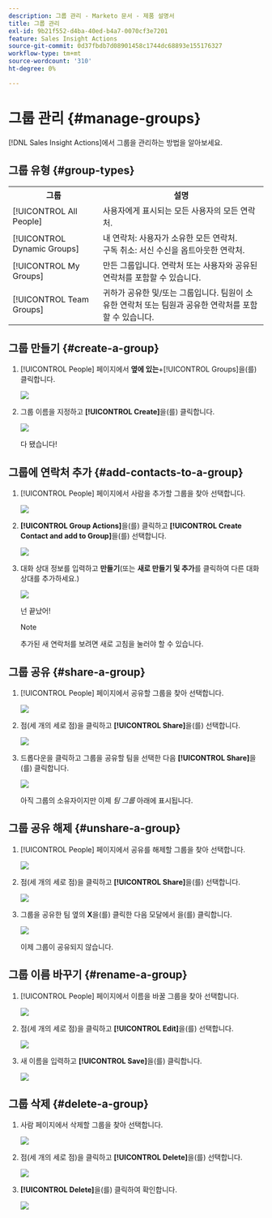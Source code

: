 ```yaml
---
description: 그룹 관리 - Marketo 문서 - 제품 설명서
title: 그룹 관리
exl-id: 9b21f552-d4ba-40ed-b4a7-0070cf3e7201
feature: Sales Insight Actions
source-git-commit: 0d37fbdb7d08901458c1744dc68893e155176327
workflow-type: tm+mt
source-wordcount: '310'
ht-degree: 0%

---
```


# 그룹 관리 {#manage-groups}

[!DNL Sales Insight Actions]에서 그룹을 관리하는 방법을 알아보세요.

## 그룹 유형 {#group-types}

<table> 
 <colgroup> 
  <col> 
  <col> 
 </colgroup> 
 <tbody> 
  <tr> 
   <th>그룹</th> 
   <th>설명</th> 
  </tr> 
  <tr> 
   <td>[!UICONTROL All People]</td> 
   <td>사용자에게 표시되는 모든 사용자의 모든 연락처.</td> 
  </tr> 
  <tr> 
   <td>[!UICONTROL Dynamic Groups]</td> 
   <td>내 연락처: 사용자가 소유한 모든 연락처.<br>구독 취소: 서신 수신을 옵트아웃한 연락처.</td> 
  </tr> 
  <tr> 
   <td>[!UICONTROL My Groups]</td> 
   <td>만든 그룹입니다. 연락처 또는 사용자와 공유된 연락처를 포함할 수 있습니다.</td> 
  </tr> 
  <tr> 
   <td>[!UICONTROL Team Groups]</td> 
   <td>귀하가 공유한 및/또는 그룹입니다. 팀원이 소유한 연락처 또는 팀원과 공유한 연락처를 포함할 수 있습니다.</td> 
  </tr> 
 </tbody> 
</table>

## 그룹 만들기 {#create-a-group}

1. [!UICONTROL People] 페이지에서 **옆에 있는**+[!UICONTROL Groups]을(를) 클릭합니다.

   ![](assets/manage-groups-1.png)

1. 그룹 이름을 지정하고 **[!UICONTROL Create]**&#x200B;을(를) 클릭합니다.

   ![](assets/manage-groups-2.png)

   다 됐습니다!

## 그룹에 연락처 추가 {#add-contacts-to-a-group}

1. [!UICONTROL People] 페이지에서 사람을 추가할 그룹을 찾아 선택합니다.

   ![](assets/manage-groups-3.png)

1. **[!UICONTROL Group Actions]**&#x200B;을(를) 클릭하고 **[!UICONTROL Create Contact and add to Group]**&#x200B;을(를) 선택합니다.

   ![](assets/manage-groups-4.png)

1. 대화 상대 정보를 입력하고 **만들기**(또는 **새로 만들기 및 추가**&#x200B;를 클릭하여 다른 대화 상대를 추가하세요.)

   ![](assets/manage-groups-5.png)

   넌 끝났어!

   >[!NOTE]
   >
   >추가된 새 연락처를 보려면 새로 고침을 눌러야 할 수 있습니다.

## 그룹 공유 {#share-a-group}

1. [!UICONTROL People] 페이지에서 공유할 그룹을 찾아 선택합니다.

   ![](assets/manage-groups-6.png)

1. 점(세 개의 세로 점)을 클릭하고 **[!UICONTROL Share]**&#x200B;을(를) 선택합니다.

   ![](assets/manage-groups-7.png)

1. 드롭다운을 클릭하고 그룹을 공유할 팀을 선택한 다음 **[!UICONTROL Share]**&#x200B;을(를) 클릭합니다.

   ![](assets/manage-groups-8.png)

   아직 그룹의 소유자이지만 이제 _팀 그룹_ 아래에 표시됩니다.

## 그룹 공유 해제 {#unshare-a-group}

1. [!UICONTROL People] 페이지에서 공유를 해제할 그룹을 찾아 선택합니다.

   ![](assets/manage-groups-9.png)

1. 점(세 개의 세로 점)을 클릭하고 **[!UICONTROL Share]**&#x200B;을(를) 선택합니다.

   ![](assets/manage-groups-10.png)

1. 그룹을 공유한 팀 옆의 **X**&#x200B;을(를) 클릭한 다음 모달에서 을(를) 클릭합니다.

   ![](assets/manage-groups-11.png)

   이제 그룹이 공유되지 않습니다.

## 그룹 이름 바꾸기 {#rename-a-group}

1. [!UICONTROL People] 페이지에서 이름을 바꿀 그룹을 찾아 선택합니다.

   ![](assets/manage-groups-12.png)

1. 점(세 개의 세로 점)을 클릭하고 **[!UICONTROL Edit]**&#x200B;을(를) 선택합니다.

   ![](assets/manage-groups-13.png)

1. 새 이름을 입력하고 **[!UICONTROL Save]**&#x200B;을(를) 클릭합니다.

   ![](assets/manage-groups-14.png)

## 그룹 삭제 {#delete-a-group}

1. 사람 페이지에서 삭제할 그룹을 찾아 선택합니다.

   ![](assets/manage-groups-15.png)

1. 점(세 개의 세로 점)을 클릭하고 **[!UICONTROL Delete]**&#x200B;을(를) 선택합니다.

   ![](assets/manage-groups-16.png)

1. **[!UICONTROL Delete]**&#x200B;을(를) 클릭하여 확인합니다.

   ![](assets/manage-groups-17.png)
